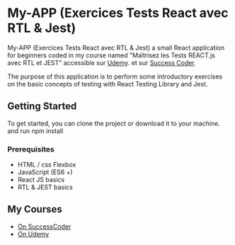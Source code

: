 # My-APP (Exercices Tests React avec RTL & Jest)

My-APP (Exercices Tests React avec RTL & Jest) a small React application for beginners coded in my course named "Maîtrisez les Tests REACT.js avec RTL et JEST" accessible sur [Udemy](https://www.udemy.com/course/tests-react-js-avec-react-testing-library-et-jest/?referralCode=191B7D4D9CEEEA7204CD).  et sur [Success Coder](https://successcoder.com/courses/). 

The purpose of this application is to perform some introductory exercises on the basic concepts of testing with React Testing Library and Jest.

## Getting Started

To get started, you can clone the project or download it to your machine. and run npm install

### Prerequisites

* HTML / css Flexbox
* JavaScript (ES6 +)
* React JS basics
* RTL & JEST basics

## My Courses

* [On SuccessCoder](https://successcoder.com/courses/)
* [On Udemy](https://bit.ly/3MpV83B)
